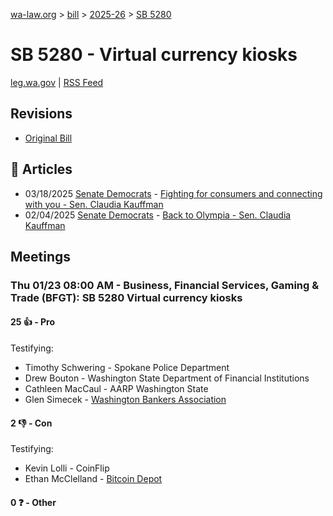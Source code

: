 [wa-law.org](/) > [bill](/bill/) > [2025-26](/bill/2025-26/) > [SB 5280](/bill/2025-26/sb/5280/)

# SB 5280 - Virtual currency kiosks
[leg.wa.gov](https://app.leg.wa.gov/billsummary?BillNumber=5280&Year=2025&Initiative=false) | [RSS Feed](./rss.xml)

## Revisions
* [Original Bill](1/)

## 📰 Articles
* 03/18/2025 [Senate Democrats](/org/senate_democrats/) - [Fighting for consumers and connecting with you - Sen. Claudia Kauffman](https://senatedemocrats.wa.gov/kauffman/2025/03/18/fighting-for-consumers-and-connecting-with-you/#:~:text=Senate%20Bill%205280)
* 02/04/2025 [Senate Democrats](/org/senate_democrats/) - [Back to Olympia - Sen. Claudia Kauffman](https://senatedemocrats.wa.gov/kauffman/2025/02/04/back-to-olympia/#:~:text=SB%205280)

## Meetings
### Thu 01/23 08:00 AM - Business, Financial Services, Gaming & Trade (BFGT): SB 5280 Virtual currency kiosks
#### 25 👍 - Pro
Testifying:
* Timothy Schwering - Spokane Police Department
* Drew Bouton - Washington State Department of Financial Institutions
* Cathleen MacCaul - AARP Washington State
* Glen Simecek - [Washington Bankers Association](/org/washington_bankers_association/)

#### 2 👎 - Con
Testifying:
* Kevin Lolli - CoinFlip
* Ethan McClelland - [Bitcoin Depot](/org/bitcoin_depot/)

#### 0 ❓ - Other
